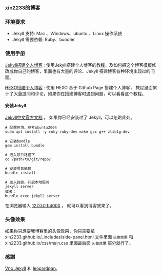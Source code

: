 
### [xin2233的博客](http://xin2233.github.io)


### 环境要求

* Jekyll 支持: Mac 、Windows、ubuntu 、Linux 操作系统
* Jekyll 需要依赖: Ruby、bundler

### 使用手册

[Jekyll搭建个人博客](https://xin2233.github.io/2016/10/jekyll_tutorials1/)  :  使用Jekyll搭建个人博客的教程，及如何把这个博客模板修改成你自己的博客，里面也有大量的评论、Jekyll 搭建博客各种环境出现过的问题。

[HEXO搭建个人博客](https://xin2233.github.io/2015/08/HEXO%E6%90%AD%E5%BB%BA%E4%B8%AA%E4%BA%BA%E5%8D%9A%E5%AE%A2/) : 使用 HEXO 基于 Github Page 搭建个人博客， 教程里面累计了大量提问和评论，如果你在搭建博客时遇到问题，可以看看这个教程。


#### 安装Jekyll

[Jekyll中文官方文档](http://jekyll.bootcss.com/) ， 如果你已经安装过了 Jekyll，可以忽略此处。

```
# 配置环境，参考ubuntu2004
sudo apt install -y ruby ruby-dev make gcc g++ zlib1g-dev

# 安装bundle
gem install bundle

# 进入项目路径下
cd /path/to/git/repo/

# 安装项目依赖
bundle install

# 進入目錄，开启本地服务
jekyll server
或者：
bundle exec jekyll server
```

在浏览器输入 [127.0.0.1:4000](127.0.0.1:4000) ， 就可以看到博客效果了。

### 头像效果

如果你只想要我博客里的头像效果，你只需要拿 xin2233.github.io/_includes/side-panel.html 文件里面 `头像效果` 和 xin2233.github.io/css/main.css 里面最后面 `头像效果` 部分就行了。

### 感謝

[Vno Jekyll](https://github.com/onevcat/vno-jekyll) 和 [leopardpan](https://github.com/leopardpan/leopardpan.github.io/)。


